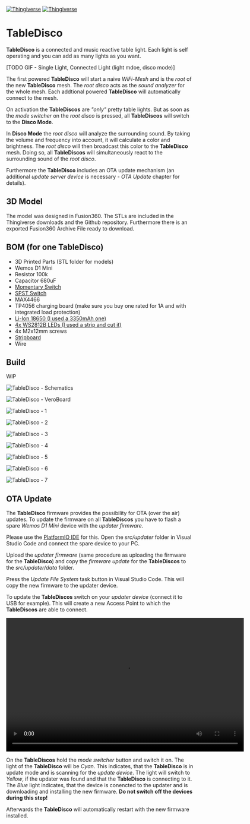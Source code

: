 [![Thingiverse](https://img.shields.io/badge/Thingiverse-TableDisco-blue.svg)](https://www.thingiverse.com/thing:3671784)
[![Thingiverse](https://img.shields.io/badge/Github-TableDisco-brightgreen.svg)](https://github.com/geaz/tableDisco)

# TableDisco
**TableDisco** is a connected and music reactive table light. Each light is self operating and you can add as many lights as you want.

[TODO GIF - Single Light, Connected Light (light mdoe, disco mode)]

The first powered **TableDisco** will start a naive *WiFi-Mesh* and is the *root* of the new **TableDisco** mesh. The *root disco* acts as the *sound analyzer* for the whole mesh. Each addtional powered **TableDisco** will automatically connect to the mesh.

On activation the **TableDiscos** are *"only"* pretty table lights. But as soon as
the *mode switcher* on the *root disco* is pressed, all **TableDiscos** will switch to the **Disco Mode**.

In **Disco Mode** the *root disco* will analyze the surrounding sound. By taking the volume and frequency into account, it will calculate a color and brightness. The *root disco* will then broadcast this color to the **TableDisco** mesh. Doing so, all **TableDiscos** will simultaneously react to the surrounding sound of the *root disco*.

Furthermore the **TableDisco** includes an OTA update mechanism (an additional *update server device* is necessary - *OTA Update* chapter for details).

## 3D Model
The model was designed in Fusion360. The STLs are included in the Thingiverse downloads and the Github repository. Furthermore there is an exported Fusion360 Archive File ready to download.

## BOM (for one TableDisco)

- 3D Printed Parts (STL folder for models)
- Wemos D1 Mini
- Resistor 100k
- Capacitor 680uF
- [Momentary Switch](https://ebay.us/w5SPS8)
- [SPST Switch](https://www.amazon.de/dp/B076GXD7XN)
- MAX4466
- TP4056 charging board (make sure you buy one rated for 1A and with integrated load protection)
- [Li-Ion 18650 (I used a 3350mAh one)](https://ebay.us/9vmIsS)
- [4x WS2812B LEDs (I used a strip and cut it)](https://www.amazon.de/dp/B01CDTED80)
- 4x M2x12mm screws
- [Stripboard](https://www.amazon.com/dp/B00C9NXP94)
- Wire

## Build

WIP

![TableDisco - Schematics](https://raw.githubusercontent.com/geaz/tableDisco/master/images/Schematics.png)

![TableDisco - VeroBoard](https://raw.githubusercontent.com/geaz/tableDisco/master/images/VeroBoard.png)

![TableDisco - 1](https://raw.githubusercontent.com/geaz/tableDisco/master/images/1.jpg)

![TableDisco - 2](https://raw.githubusercontent.com/geaz/tableDisco/master/images/2.jpg)

![TableDisco - 3](https://raw.githubusercontent.com/geaz/tableDisco/master/images/3.jpg)

![TableDisco - 4](https://raw.githubusercontent.com/geaz/tableDisco/master/images/4.jpg)

![TableDisco - 5](https://raw.githubusercontent.com/geaz/tableDisco/master/images/5.jpg)

![TableDisco - 6](https://raw.githubusercontent.com/geaz/tableDisco/master/images/6.jpg)

![TableDisco - 7](https://raw.githubusercontent.com/geaz/tableDisco/master/images/7.jpg)

## OTA Update

The **TableDisco** firmware provides the possibility for OTA (over the air) updates. To update the firmware on all **TableDiscos** you have to flash a spare *Wemos D1 Mini* device with the *updater firmware*.

Please use the [PlatformIO IDE](https://platformio.org/platformio-ide) for this. Open the *src/updater* folder in Visual Studio Code and connect the spare device to your PC.

Upload the *updater firmware* (same procedure as uploading the firmware for the **TableDisco**) and copy the *firmware update* for the **TableDiscos** to the *src/updater/data* folder.

Press the *Update File System* task button in Visual Studio Code. This will copy the new firmware to the updater device.

To update the **TableDiscos** switch on your *updater device* (connect it to USB for example). This will create a new Access Point to which the **TableDiscos** are able to connect.

<video width="640" height="360" controls autoplay>
  <source src="https://raw.githubusercontent.com/geaz/tableDisco/master/images/ota.mp4" type="video/mp4">
</video>

On the **TableDiscos** hold the *mode switcher* button and switch it on. The light of the **TableDisco** will be *Cyan*. This indicates, that the **TableDisco** is in update mode and is scanning for the *update device*. The light will switch to *Yellow*, if the updater was found and that the **TableDisco** is connecting to it. The *Blue* light indicates, that the device is conencted to the updater and is downloading and installing the new firmware. **Do not switch off the devices during this step!**

Afterwards the **TableDisco** will automatically restart with the new firmware installed.